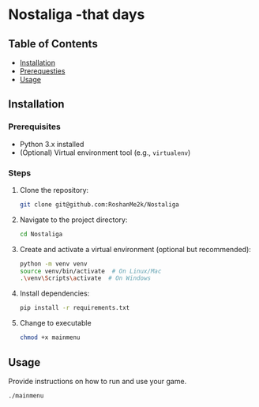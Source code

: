# Nostaliga -that days

## Table of Contents

- [Installation](#Installation)
- [Prerequesties](#Prerequisites)
- [Usage](#usage)

## Installation

### Prerequisites

- Python 3.x installed
- (Optional) Virtual environment tool (e.g., `virtualenv`)

### Steps

1. Clone the repository:

    ```bash
    git clone git@github.com:RoshanMe2k/Nostaliga
    ```

2. Navigate to the project directory:

    ```bash
    cd Nostaliga
    ```

3. Create and activate a virtual environment (optional but recommended):

    ```bash
    python -m venv venv
    source venv/bin/activate  # On Linux/Mac
    .\venv\Scripts\activate  # On Windows
    ```

4. Install dependencies:

    ```bash
    pip install -r requirements.txt
    ```
5. Change to executable

    ```bash
    chmod +x mainmenu
    ```
## Usage

Provide instructions on how to run and use your game.

```bash
./mainmenu
```
